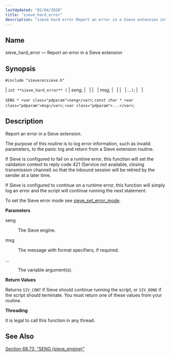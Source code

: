 ```yaml
---
lastUpdated: "02/04/2020"
title: "sieve_hard_error"
description: "sieve hard error Report an error in a Sieve extension int sieve hard error seng msg SENG seng const char msg Report an error in a Sieve extension The purpose of this routine is to log error information such as invalid parameters to the panic log and return from a..."
---
```


<a name="apis.sieve_hard_error"></a> 
## Name

sieve_hard_error — Report an error in a Sieve extension

## Synopsis

`#include "sieve/ecsieve.h"`

| `int **sieve_hard_error** (` | <var class="pdparam">seng</var>, |   |
|   | <var class="pdparam">msg</var>, |   |
|   | <var class="pdparam">...</var>`)`; |   |

`SENG * <var class="pdparam">seng</var>`;
`const char * <var class="pdparam">msg</var>`;
`<var class="pdparam">...</var>`;<a name="idp60231952"></a> 
## Description

Report an error in a Sieve extension.

The purpose of this routine is to log error information, such as invalid parameters, to the panic log and return from a Sieve extension routine.

If Sieve is configured to fail on a runtime error, this function will set the validation context to reply code 421 (Service not available, closing transmission channel) so that the inbound session will be retried by the sender at a later time.

If Sieve is configured to continue on a runtime error, this function will simply log an error and the script will continue running the next statement.

To set the Sieve error mode see [sieve_set_error_mode](/momentum/3/3-api/apis-sieve-set-error-mode).

**<a name="idp60236304"></a> Parameters**

<dl class="variablelist">

<dt>seng</dt>

<dd>

The Sieve engine.

</dd>

<dt>msg</dt>

<dd>

The message with format specifiers, if required.

</dd>

<dt>...</dt>

<dd>

The variable argument(s).

</dd>

</dl>

**<a name="idp60242720"></a> Return Values**

Returns `SIV_CONT` if Sieve should continue running the script, or `SIV_DONE` if the script should terminate. You must return one of these values from your routine.

**<a name="idp60244640"></a> Threading**

It is legal to call this function in any thread.

<a name="idp60245744"></a> 
## See Also

[Section 68.73, “SENG (sieve_engine)”](structs.seng "68.73. SENG (sieve_engine)")
